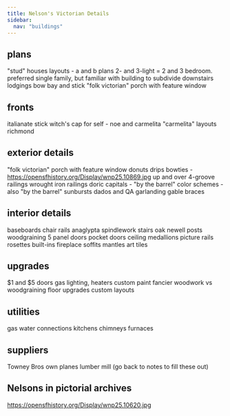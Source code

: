```yaml
---
title: Nelson's Victorian Details
sidebar:
  nav: "buildings"
---
```


## plans
"stud" houses
layouts - a and b plans
2- and 3-light = 2 and 3 bedroom.
preferred single family, but familiar with building to subdivide
downstairs lodgings
bow bay and stick
"folk victorian" porch with feature window

## fronts

italianate
stick
witch's cap for self - noe and carmelita
"carmelita" layouts
richmond

## exterior details
"folk victorian" porch with feature window
donuts
drips
bowties - https://opensfhistory.org/Display/wnp25.10869.jpg
up and over 4-groove railings
wrought iron railings
doric capitals - "by the barrel"
color schemes - also "by the barrel"
sunbursts
dados and QA garlanding
gable braces



## interior details
baseboards
chair rails
anaglypta
spindlework stairs
oak newell posts
woodgraining
5 panel doors
pocket doors
ceiling medallions
picture rails
rosettes
built-ins
fireplace soffits
mantles
art tiles


## upgrades
$1 and $5 doors
gas lighting, heaters
custom paint
fancier woodwork vs woodgraining
floor upgrades
custom layouts

## utilities
gas
water connections
kitchens
chimneys
furnaces

## suppliers

Towney Bros
own planes
lumber mill
(go back to notes to fill these out)



## Nelsons in pictorial archives

https://opensfhistory.org/Display/wnp25.10620.jpg
